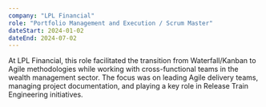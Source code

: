 ```yaml
---
company: "LPL Financial"
role: "Portfolio Management and Execution / Scrum Master"
dateStart: 2024-01-02
dateEnd: 2024-07-02
---
```


At LPL Financial, this role facilitated the transition from Waterfall/Kanban to Agile methodologies while working with cross-functional teams in the wealth management sector. The focus was on leading Agile delivery teams, managing project documentation, and playing a key role in Release Train Engineering initiatives.